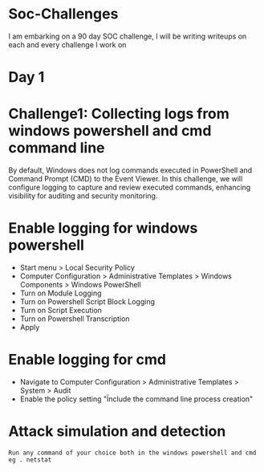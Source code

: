 # Soc-Challenges
I am embarking on a 90 day SOC challenge, I will be writing writeups on each and every challenge I work on

# Day 1
# Challenge1: Collecting logs from windows powershell and cmd command line
By default, Windows does not log commands executed in PowerShell and Command Prompt (CMD) to the Event Viewer. In this challenge, we will configure logging to capture and review executed commands, enhancing visibility for auditing and security monitoring.
# Enable logging for windows powershell
* Start menu > Local Security Policy 
* Computer Configuration > Administrative Templates > Windows Components > Windows PowerShell
* Turn on Module Logging
* Turn on Powershell Script Block Logging
* Turn on Script Execution
* Turn on Powershell Transcription
* Apply

# Enable logging for cmd 
* Navigate to Computer Configuration > Administrative Templates > System > Audit
* Enable the policy setting "Ïnclude the command line process creation"

# Attack simulation and detection
``
Run any command of your choice both in the windows powershell and cmd eg . netstat
``
